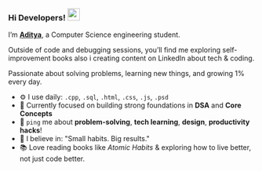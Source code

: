 ### Hi Developers! <img src="https://emojis.slackmojis.com/emojis/images/1536351075/4594/blob-wave.gif" width="25"/>

I’m [**Aditya**](https://www.linkedin.com/in/adityaporwal14/), a Computer Science engineering student.

Outside of code and debugging sessions, you’ll find me exploring self-improvement books also i creating content on LinkedIn about tech & coding.

Passionate about solving problems, learning new things, and growing 1% every day.<br>

- ⚙️ I use daily: `.cpp`, `.sql`, `.html`, `.css`, `.js`, `.psd`
- 🌱 Currently focused on building strong foundations in **DSA** and **Core Concepts**
- 💬 `ping` me about **problem-solving**, **tech learning**, **design**, **productivity hacks**!
- 🧠 I believe in: "Small habits. Big results."
- 📚 Love reading books like *Atomic Habits* & exploring how to live better, not just code better.
